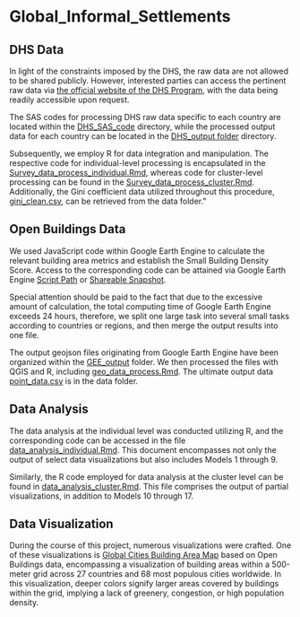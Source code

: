 # Global_Informal_Settlements

## DHS Data

In light of the constraints imposed by the DHS, the raw data are not allowed to be shared publicly. However, interested parties can access the pertinent raw data via [the official website of the DHS Program](https://dhsprogram.com/data/available-datasets.cfm), with the data being readily accessible upon request.

The SAS codes for processing DHS raw data specific to each country are located within the [DHS_SAS_code](DHS_SAS_code) directory, while the processed output data for each country can be located in the [DHS_output folder](Global_Informal_Settlements/DHS_output) directory.

Subsequently, we employ R for data integration and manipulation. The respective code for individual-level processing is encapsulated in the [Survey_data_process_individual.Rmd](Survey_data_process_individual.Rmd), whereas code for cluster-level processing can be found in the [Survey_data_process_cluster.Rmd](Survey_data_process_cluster.Rmd). Additionally, the Gini coefficient data utilized throughout this procedure, [gini_clean.csv](data/gini_clean.csv), can be retrieved from the data folder."

## Open Buildings Data

We used JavaScript code within Google Earth Engine to calculate the relevant building area metrics and establish the Small Building Density Score. Access to the corresponding code can be attained via Google Earth Engine [Script Path](https://code.earthengine.google.com/?scriptPath=users%2FDanteChen0825%2FGlobal_Informal_Settlements%3AData_Processing) or
[Shareable Snapshot](https://code.earthengine.google.com/d27b6083956925d1113667b9f3358a30).

Special attention should be paid to the fact that due to the excessive amount of calculation, the total computing time of Google Earth Engine exceeds 24 hours, therefore, we split one large task into several small tasks according to countries or regions, and then merge the output results into one file. 

The output geojson files originating from Google Earth Engine have been organized within the [GEE_output](GEE_output) folder. We then processed the files with QGIS and R, including [geo_data_process.Rmd](geo_data_process.Rmd). The ultimate output data [point_data.csv](data/point_data.csv) is in the data folder.

## Data Analysis

The data analysis at the individual level was conducted utilizing R, and the corresponding code can be accessed in the file [data_analysis_individual.Rmd](data_analysis_individual.Rmd). This document encompasses not only the output of select data visualizations but also includes Models 1 through 9.

Similarly, the R code employed for data analysis at the cluster level can be found in [data_analysis_cluster.Rmd](data_analysis_cluster.Rmd). This file comprises the output of partial visualizations, in addition to Models 10 through 17.

## Data Visualization

During the course of this project, numerous visualizations were crafted. One of these visualizations is [Global Cities Building Area Map](https://dantechen0825.github.io/Global_Building_Area_Layer/) based on Open Buildings data, encompassing a visualization of building areas within a 500-meter grid across 27 countries and 68 most populous cities worldwide. In this visualization, deeper colors signify larger areas covered by buildings within the grid, implying a lack of greenery, congestion, or high population density.
